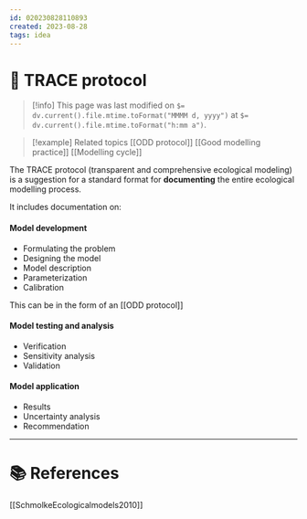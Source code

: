 ```yaml
---
id: 020230828110893  
created: 2023-08-28 
tags: idea
---
```

# 📎 TRACE protocol

> [!info]
> This page was last modified on `$= dv.current().file.mtime.toFormat("MMMM d, yyyy")` at `$= dv.current().file.mtime.toFormat("h:mm a")`.

> [!example] Related topics
> [[ODD protocol]]
> [[Good modelling practice]]
> [[Modelling cycle]]

The TRACE protocol (transparent and comprehensive ecological modeling) is a suggestion for a standard format for **documenting** the entire ecological modelling process.

It includes documentation on:
#### Model development
- Formulating the problem
- Designing the model
- Model description
- Parameterization
- Calibration

This can be in the form of an [[ODD protocol]]
#### Model testing and analysis
- Verification
- Sensitivity analysis
- Validation

#### Model application
- Results
- Uncertainty analysis
- Recommendation

--- 
# 📚 References

[[SchmolkeEcologicalmodels2010]]